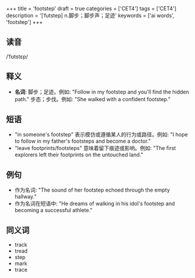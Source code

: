 +++
title = 'footstep'
draft = true
categories = ['CET4']
tags = ['CET4']
description = '[ˈfutstep] n.脚步；脚步声；足迹'
keywords = ['ai words', 'footstep']
+++

## 读音
/ˈfʊtstɛp/

## 释义
- **名词**:
   脚步；足迹。例如: "Follow in my footstep and you'll find the hidden path."
   步态；步伐。例如: "She walked with a confident footstep."

## 短语
- "in someone's footstep" 表示模仿或遵循某人的行为或路径。例如: "I hope to follow in my father's footsteps and become a doctor."
- "leave footprints/footsteps" 意味着留下痕迹或影响。例如: "The first explorers left their footprints on the untouched land."

## 例句
- 作为名词: "The sound of her footstep echoed through the empty hallway."
- 作为名词在短语中: "He dreams of walking in his idol's footstep and becoming a successful athlete."

## 同义词
- track
- tread
- step
- mark
- trace
